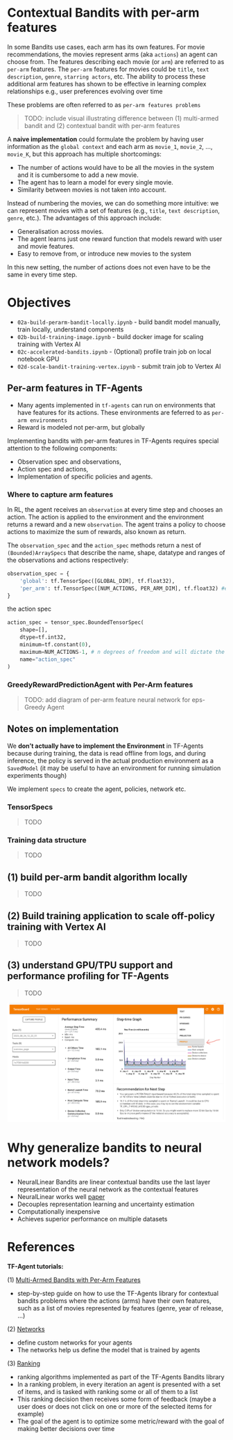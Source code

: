 # Contextual Bandits with per-arm features

In some Bandits use cases, each arm has its own features. For movie recommendations, the movies represent arms (aka `actions`) an agent can choose from. The features describing each movie (or `arm`) are referred to as `per-arm` features. The `per-arm` features for movies could be `title`, `text description`, `genre`, `starring actors`, etc. The ability to process these additional arm features has shown to be effective in learning complex relationships e.g., user preferences evolving over time

These problems are often referred to as `per-arm features problems`

> TODO: include visual illustrating difference between (1) multi-armed bandit and (2) contextual bandit with per-arm features

A **naive implementation** could formulate the problem by having user information as the `global context` and each arm as `movie_1`, `movie_2`, ..., `movie_K`, but this approach has multiple shortcomings:

* The number of actions would have to be all the movies in the system and it is cumbersome to add a new movie.
* The agent has to learn a model for every single movie.
* Similarity between movies is not taken into account.

Instead of numbering the movies, we can do something more intuitive: we can represent movies with a set of features (e.g., `title`, `text description`, `genre`, etc.). The advantages of this approach include:

* Generalisation across movies.
* The agent learns just one reward function that models reward with user and movie features.
* Easy to remove from, or introduce new movies to the system

In this new setting, the number of actions does not even have to be the same in every time step.

# Objectives

  * `02a-build-perarm-bandit-locally.ipynb` - build bandit model manually, train locally, understand components
  * `02b-build-training-image.ipynb` - build docker image for scaling training with Vertex AI
  * `02c-accelerated-bandits.ipynb` - (Optional) profile train job on local notebook GPU
  * `02d-scale-bandit-training-vertex.ipynb` - submit train job to Vertex AI
  
## Per-arm features in TF-Agents
* Many agents implemented in `tf-agents` can run on environments that have features for its actions. These environments are feferred to as `per-arm environments`
* Reward is modeled not per-arm, but globally

Implementing bandits with per-arm features in TF-Agents requires special attention to the following components:
* Observation spec and observations,
* Action spec and actions,
* Implementation of specific policies and agents.

### Where to capture arm features
In RL, the agent receives an `observation` at every time step and chooses an action. The action is applied to the environment and the environment returns a reward and a new `observation`. The agent trains a policy to choose actions to maximize the sum of rewards, also known as return.

The `observation_spec` and the `action_spec` methods return a nest of `(Bounded)ArraySpecs` that describe the name, shape, datatype and ranges of the observations and actions respectively:

```python
observation_spec = {
    'global': tf.TensorSpec([GLOBAL_DIM], tf.float32),
    'per_arm': tf.TensorSpec([NUM_ACTIONS, PER_ARM_DIM], tf.float32) #excluding action dim here
}
```

the action spec
```python
action_spec = tensor_spec.BoundedTensorSpec(
    shape=[], 
    dtype=tf.int32,
    minimum=tf.constant(0),            
    maximum=NUM_ACTIONS-1, # n degrees of freedom and will dictate the expected mean reward spec shape
    name="action_spec"
)
```
### GreedyRewardPredictionAgent with Per-Arm features

> TODO: add diagram of per-arm feature neural network for eps-Greedy Agent


## Notes on implementation

We **don’t actually have to implement the Environment** in TF-Agents because during training, the data is read offline from logs, and during inference, the policy is served in the actual production environment as a `SavedModel` (it may be useful to have an environment for running simulation experiments though)

We implement `specs` to create the agent, policies, network etc. 

### TensorSpecs

> TODO

### Training data structure

> TODO

## (1) build per-arm bandit algorithm locally

> TODO

## (2) Build training application to scale off-policy training with Vertex AI

> TODO

## (3) understand GPU/TPU support and performance profiling for TF-Agents 

> TODO

![alt text](https://github.com/tottenjordan/tf_vertex_agents/blob/main/imgs/getting_profiler.png)


# Why generalize bandits to neural network models?
* NeuralLinear Bandits are linear contextual bandits use the last layer representation of the neural network as the contextual features
* NeuralLinear works well [paper](https://arxiv.org/pdf/1802.09127.pdf)
* Decouples representation learning and uncertainty estimation
* Computationally inexpensive 
* Achieves superior performance on multiple datasets

# References
**TF-Agent tutorials:**

(1) [Multi-Armed Bandits with Per-Arm Features](https://www.tensorflow.org/agents/tutorials/per_arm_bandits_tutorial)

* step-by-step guide on how to use the TF-Agents library for contextual bandits problems where the actions (arms) have their own features, such as a list of movies represented by features (genre, year of release, ...)

(2) [Networks](https://www.tensorflow.org/agents/tutorials/8_networks_tutorial)

* define custom networks for your agents
* The networks help us define the model that is trained by agents

(3) [Ranking](https://www.tensorflow.org/agents/tutorials/ranking_tutorial)

* ranking algorithms implemented as part of the TF-Agents Bandits library 
* In a ranking problem, in every iteration an agent is presented with a set of items, and is tasked with ranking some or all of them to a list
* This ranking decision then receives some form of feedback (maybe a user does or does not click on one or more of the selected items for example)
* The goal of the agent is to optimize some metric/reward with the goal of making better decisions over time